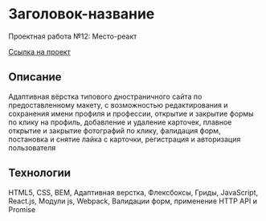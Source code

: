 # Заголовок-название

Проектная работа №12: Место-реакт

[Ссылка на проект](https://menshikovzakhar.github.io/react-mesto-auth/)

## Описание

Адаптивная вёрстка типового дностраничного сайта по предоставленному макету, c возможностью редактирования и сохранения имени профиля и профессии, открытие и закрытие формы по клику на профиль, добавление и удаление карточек, плавное открытие и закрытие  фотографий по клику, фалидация форм, постановка и снятие лайка с карточки, регистрация и авторизация пользователя

## Технологии

HTML5, CSS, BEM, Адаптивная верстка, Флексбоксы, Гриды, JavaScript, React.js, Модули js, Webpack, Валидации форм, применение HTTP API и Promise